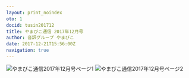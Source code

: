 ```yaml
---
layout: print_noindex
oto: 1
docid: tusin201712
title: やまびこ通信 2017年12月号
author: 音訳グループ やまびこ
date: 2017-12-21T15:56:00Z
navigation: true
---
```

<script>
//<![CDATA[
$(document).ready(function(){

	new jPlayerPlaylist({
		jPlayer: "#jquery_jplayer_1",
		cssSelectorAncestor: "#jp_container_1"
	}, [
		{
			title:"やまびこ通信2017年12月号",
			mp3:"./media/tusin201712/sound0001.mp3",
			oga:"./media/tusin201712/sound0001.ogg"
		},
		{
			title:"〈11月活動報告〉",
			mp3:"./media/tusin201712/sound0002.mp3",
			oga:"./media/tusin201712/sound0002.ogg"
		},
		{
			title:"〈12月活動予定〉",
			mp3:"./media/tusin201712/sound0003.mp3",
			oga:"./media/tusin201712/sound0003.ogg"
		},
		{
			title:"〈録音図書作成〉",
			mp3:"./media/tusin201712/sound0004.mp3",
			oga:"./media/tusin201712/sound0004.ogg"
		},
		{
			title:"〈対面音訳〉",
			mp3:"./media/tusin201712/sound0005.mp3",
			oga:"./media/tusin201712/sound0005.ogg"
		},
		{
			title:"新入会員から",
			mp3:"./media/tusin201712/sound0006.mp3",
			oga:"./media/tusin201712/sound0006.ogg"
		},
		{
			title:"〈十条台句会〉",
			mp3:"./media/tusin201712/sound0007.mp3",
			oga:"./media/tusin201712/sound0007.ogg"
		},
		{
			title:"Let's try!!",
			mp3:"./media/tusin201712/sound0008.mp3",
			oga:"./media/tusin201712/sound0008.ogg"
		},
		{
			title:"終わり",
			mp3:"./media/tusin201712/sound0009.mp3",
			oga:"./media/tusin201712/sound0009.ogg"
		}
	], {
		playlistOptions: {
 		   autoPlay: true
    		},
		swfPath: "./jPlayer-2.9.2/dist/jplayer",
		supplied: "oga, mp3",
		wmode: "window",
		useStateClassSkin: true,
		autoBlur: false,
		smoothPlayBar: true,
		keyEnabled: true
	});
$("#jquery_jplayer_1").jPlayer("volume", 1);
});
//]]>
</script>
<img src="media/tusin201712-1.png" alt="やまびこ通信2017年12月号ページ1" srcset="media/tusin201712-1.svg" />
<img src="media/tusin201712-2.png" alt="やまびこ通信2017年12月号ページ2" srcset="media/tusin201712-2.svg" />

